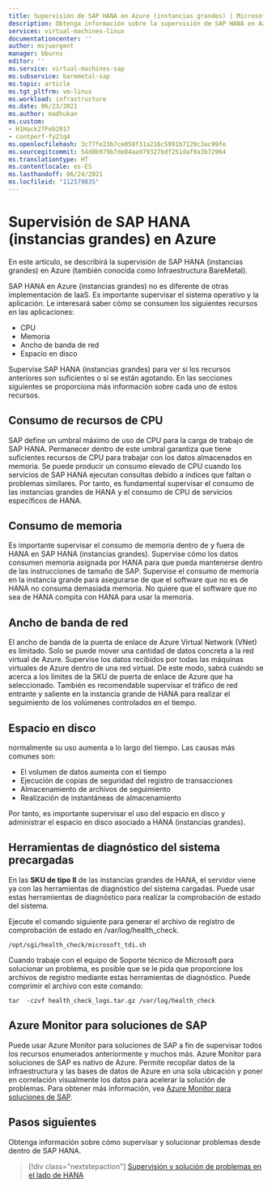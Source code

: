 ```yaml
---
title: Supervisión de SAP HANA en Azure (instancias grandes) | Microsoft Docs
description: Obtenga información sobre la supervisión de SAP HANA en Azure (instancias grandes).
services: virtual-machines-linux
documentationcenter: ''
author: msjuergent
manager: bburns
editor: ''
ms.service: virtual-machines-sap
ms.subservice: baremetal-sap
ms.topic: article
ms.tgt_pltfrm: vm-linux
ms.workload: infrastructure
ms.date: 06/23/2021
ms.author: madhukan
ms.custom:
- H1Hack27Feb2017
- contperf-fy21q4
ms.openlocfilehash: 3c77fe23b7ce058f31a216c5991b7129c3ac99fe
ms.sourcegitcommit: 54d8b979b7de84aa979327bdf251daf9a3b72964
ms.translationtype: HT
ms.contentlocale: es-ES
ms.lasthandoff: 06/24/2021
ms.locfileid: "112579835"
---
```

# <a name="monitor-sap-hana-large-instances-on-azure"></a>Supervisión de SAP HANA (instancias grandes) en Azure

En este artículo, se describirá la supervisión de SAP HANA (instancias grandes) en Azure (también conocida como Infraestructura BareMetal).

SAP HANA en Azure (instancias grandes) no es diferente de otras implementación de IaaS. Es importante supervisar el sistema operativo y la aplicación. Le interesará saber cómo se consumen los siguientes recursos en las aplicaciones:

- CPU
- Memoria
- Ancho de banda de red
- Espacio en disco

Supervise SAP HANA (instancias grandes) para ver si los recursos anteriores son suficientes o si se están agotando. En las secciones siguientes se proporciona más información sobre cada uno de estos recursos.

## <a name="cpu-resource-consumption"></a>Consumo de recursos de CPU

SAP define un umbral máximo de uso de CPU para la carga de trabajo de SAP HANA. Permanecer dentro de este umbral garantiza que tiene suficientes recursos de CPU para trabajar con los datos almacenados en memoria. Se puede producir un consumo elevado de CPU cuando los servicios de SAP HANA ejecutan consultas debido a índices que faltan o problemas similares. Por tanto, es fundamental supervisar el consumo de las instancias grandes de HANA y el consumo de CPU de servicios específicos de HANA.

## <a name="memory-consumption"></a>Consumo de memoria 

Es importante supervisar el consumo de memoria dentro de y fuera de HANA en SAP HANA (instancias grandes). Supervise cómo los datos consumen memoria asignada por HANA para que pueda mantenerse dentro de las instrucciones de tamaño de SAP. Supervise el consumo de memoria en la instancia grande para asegurarse de que el software que no es de HANA no consuma demasiada memoria. No quiere que el software que no sea de HANA compita con HANA para usar la memoria.

## <a name="network-bandwidth"></a>Ancho de banda de red 

El ancho de banda de la puerta de enlace de Azure Virtual Network (VNet) es limitado. Solo se puede mover una cantidad de datos concreta a la red virtual de Azure. Supervise los datos recibidos por todas las máquinas virtuales de Azure dentro de una red virtual. De este modo, sabrá cuándo se acerca a los límites de la SKU de puerta de enlace de Azure que ha seleccionado. También es recomendable supervisar el tráfico de red entrante y saliente en la instancia grande de HANA para realizar el seguimiento de los volúmenes controlados en el tiempo.

## <a name="disk-space"></a>Espacio en disco

normalmente su uso aumenta a lo largo del tiempo. Las causas más comunes son:
- El volumen de datos aumenta con el tiempo
- Ejecución de copias de seguridad del registro de transacciones
- Almacenamiento de archivos de seguimiento
- Realización de instantáneas de almacenamiento 

Por tanto, es importante supervisar el uso del espacio en disco y administrar el espacio en disco asociado a HANA (instancias grandes).

## <a name="preloaded-system-diagnostic-tools"></a>Herramientas de diagnóstico del sistema precargadas

En las **SKU de tipo II** de las instancias grandes de HANA, el servidor viene ya con las herramientas de diagnóstico del sistema cargadas. Puede usar estas herramientas de diagnóstico para realizar la comprobación de estado del sistema.
 
Ejecute el comando siguiente para generar el archivo de registro de comprobación de estado en /var/log/health_check.

```
/opt/sgi/health_check/microsoft_tdi.sh
```
Cuando trabaje con el equipo de Soporte técnico de Microsoft para solucionar un problema, es posible que se le pida que proporcione los archivos de registro mediante estas herramientas de diagnóstico. Puede comprimir el archivo con este comando:

```
tar  -czvf health_check_logs.tar.gz /var/log/health_check
```

## <a name="azure-monitor-for-sap-solutions"></a>Azure Monitor para soluciones de SAP

Puede usar Azure Monitor para soluciones de SAP a fin de supervisar todos los recursos enumerados anteriormente y muchos más. Azure Monitor para soluciones de SAP es nativo de Azure. Permite recopilar datos de la infraestructura y las bases de datos de Azure en una sola ubicación y poner en correlación visualmente los datos para acelerar la solución de problemas. Para obtener más información, vea [Azure Monitor para soluciones de SAP](../../../virtual-machines/workloads/sap/azure-monitor-overview.md).

## <a name="next-steps"></a>Pasos siguientes

Obtenga información sobre cómo supervisar y solucionar problemas desde dentro de SAP HANA.

> [!div class="nextstepaction"]
> [Supervisión y solución de problemas en el lado de HANA](hana-monitor-troubleshoot.md)
